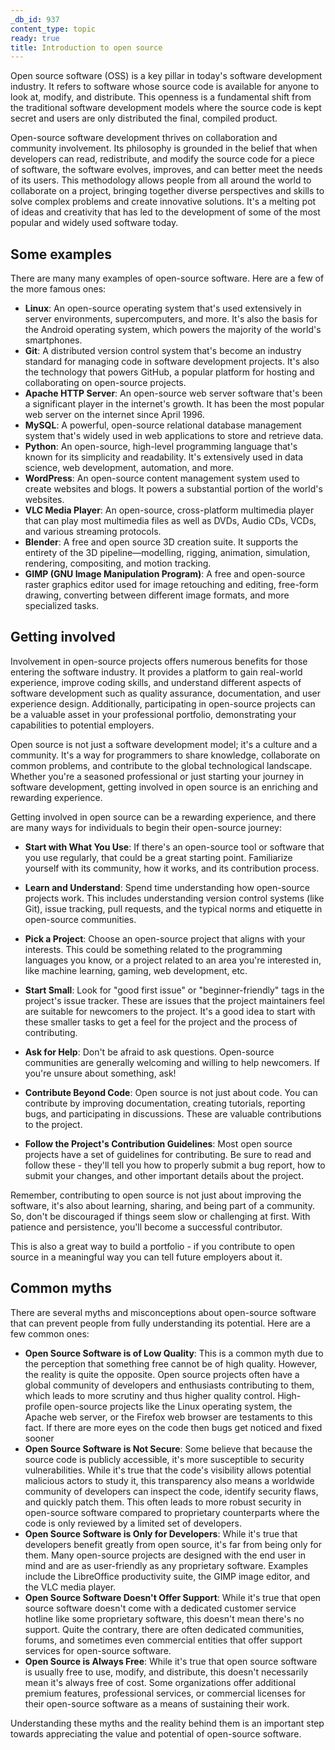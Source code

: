 ```yaml
---
_db_id: 937
content_type: topic
ready: true
title: Introduction to open source
---
```


Open source software (OSS) is a key pillar in today's software development industry. It refers to software whose source code is available for anyone to look at, modify, and distribute. This openness is a fundamental shift from the traditional software development models where the source code is kept secret and users are only distributed the final, compiled product.

Open-source software development thrives on collaboration and community involvement. Its philosophy is grounded in the belief that when developers can read, redistribute, and modify the source code for a piece of software, the software evolves, improves, and can better meet the needs of its users. This methodology allows people from all around the world to collaborate on a project, bringing together diverse perspectives and skills to solve complex problems and create innovative solutions. It's a melting pot of ideas and creativity that has led to the development of some of the most popular and widely used software today.

## Some examples

There are many many examples of open-source software. Here are a few of the more famous ones:

- **Linux**: An open-source operating system that's used extensively in server environments, supercomputers, and more. It's also the basis for the Android operating system, which powers the majority of the world's smartphones.
- **Git**: A distributed version control system that's become an industry standard for managing code in software development projects. It's also the technology that powers GitHub, a popular platform for hosting and collaborating on open-source projects.
- **Apache HTTP Server**: An open-source web server software that's been a significant player in the internet's growth. It has been the most popular web server on the internet since April 1996.
- **MySQL**: A powerful, open-source relational database management system that's widely used in web applications to store and retrieve data.
- **Python**: An open-source, high-level programming language that's known for its simplicity and readability. It's extensively used in data science, web development, automation, and more.
- **WordPress**: An open-source content management system used to create websites and blogs. It powers a substantial portion of the world's websites.
- **VLC Media Player**: An open-source, cross-platform multimedia player that can play most multimedia files as well as DVDs, Audio CDs, VCDs, and various streaming protocols.
- **Blender**: A free and open source 3D creation suite. It supports the entirety of the 3D pipeline—modelling, rigging, animation, simulation, rendering, compositing, and motion tracking.
- **GIMP (GNU Image Manipulation Program)**: A free and open-source raster graphics editor used for image retouching and editing, free-form drawing, converting between different image formats, and more specialized tasks.

## Getting involved

Involvement in open-source projects offers numerous benefits for those entering the software industry. It provides a platform to gain real-world experience, improve coding skills, and understand different aspects of software development such as quality assurance, documentation, and user experience design. Additionally, participating in open-source projects can be a valuable asset in your professional portfolio, demonstrating your capabilities to potential employers.

Open source is not just a software development model; it's a culture and a community. It's a way for programmers to share knowledge, collaborate on common problems, and contribute to the global technological landscape. Whether you're a seasoned professional or just starting your journey in software development, getting involved in open source is an enriching and rewarding experience.

Getting involved in open source can be a rewarding experience, and there are many ways for individuals to begin their open-source journey:

- **Start with What You Use**: If there's an open-source tool or software that you use regularly, that could be a great starting point. Familiarize yourself with its community, how it works, and its contribution process.
- **Learn and Understand**: Spend time understanding how open-source projects work. This includes understanding version control systems (like Git), issue tracking, pull requests, and the typical norms and etiquette in open-source communities.
- **Pick a Project**: Choose an open-source project that aligns with your interests. This could be something related to the programming languages you know, or a project related to an area you're interested in, like machine learning, gaming, web development, etc.
- **Start Small**: Look for "good first issue" or "beginner-friendly" tags in the project's issue tracker. These are issues that the project maintainers feel are suitable for newcomers to the project. It's a good idea to start with these smaller tasks to get a feel for the project and the process of contributing.
- **Ask for Help**: Don't be afraid to ask questions. Open-source communities are generally welcoming and willing to help newcomers. If you're unsure about something, ask!

- **Contribute Beyond Code**: Open source is not just about code. You can contribute by improving documentation, creating tutorials, reporting bugs, and participating in discussions. These are valuable contributions to the project.

- **Follow the Project's Contribution Guidelines**: Most open source projects have a set of guidelines for contributing. Be sure to read and follow these - they'll tell you how to properly submit a bug report, how to submit your changes, and other important details about the project.

Remember, contributing to open source is not just about improving the software, it's also about learning, sharing, and being part of a community. So, don't be discouraged if things seem slow or challenging at first. With patience and persistence, you'll become a successful contributor.

This is also a great way to build a portfolio - if you contribute to open source in a meaningful way you can tell future employers about it.

## Common myths

There are several myths and misconceptions about open-source software that can prevent people from fully understanding its potential. Here are a few common ones:

- **Open Source Software is of Low Quality**: This is a common myth due to the perception that something free cannot be of high quality. However, the reality is quite the opposite. Open source projects often have a global community of developers and enthusiasts contributing to them, which leads to more scrutiny and thus higher quality control. High-profile open-source projects like the Linux operating system, the Apache web server, or the Firefox web browser are testaments to this fact. If there are more eyes on the code then bugs get noticed and fixed sooner
- **Open Source Software is Not Secure**: Some believe that because the source code is publicly accessible, it's more susceptible to security vulnerabilities. While it's true that the code's visibility allows potential malicious actors to study it, this transparency also means a worldwide community of developers can inspect the code, identify security flaws, and quickly patch them. This often leads to more robust security in open-source software compared to proprietary counterparts where the code is only reviewed by a limited set of developers.
- **Open Source Software is Only for Developers**: While it's true that developers benefit greatly from open source, it's far from being only for them. Many open-source projects are designed with the end user in mind and are as user-friendly as any proprietary software. Examples include the LibreOffice productivity suite, the GIMP image editor, and the VLC media player.
- **Open Source Software Doesn't Offer Support**: While it's true that open source software doesn't come with a dedicated customer service hotline like some proprietary software, this doesn't mean there's no support. Quite the contrary, there are often dedicated communities, forums, and sometimes even commercial entities that offer support services for open-source software.
- **Open Source is Always Free**: While it's true that open source software is usually free to use, modify, and distribute, this doesn't necessarily mean it's always free of cost. Some organizations offer additional premium features, professional services, or commercial licenses for their open-source software as a means of sustaining their work.

Understanding these myths and the reality behind them is an important step towards appreciating the value and potential of open-source software.